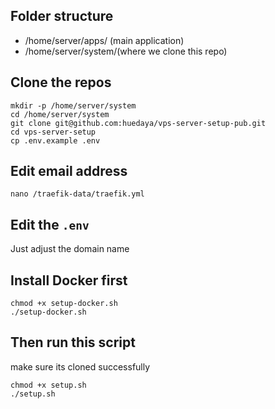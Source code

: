 ## Folder structure
- /home/server/apps/ (main application)
- /home/server/system/(where we clone this repo)

## Clone the repos
```
mkdir -p /home/server/system
cd /home/server/system
git clone git@github.com:huedaya/vps-server-setup-pub.git
cd vps-server-setup
cp .env.example .env
```

## Edit email address
```
nano /traefik-data/traefik.yml
```

## Edit the `.env`
Just adjust the domain name

## Install Docker first
```
chmod +x setup-docker.sh
./setup-docker.sh
```

## Then run this script
make sure its cloned successfully
```
chmod +x setup.sh
./setup.sh
```

